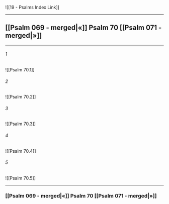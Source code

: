 ![[19 - Psalms Index Link]]

---
##  [[Psalm 069 - merged|«]] Psalm 70 [[Psalm 071 - merged|»]]

---

###### 1
![[Psalm 70.1]] 

###### 2
![[Psalm 70.2]] 

###### 3
![[Psalm 70.3]] 

###### 4
![[Psalm 70.4]]

###### 5 
![[Psalm 70.5]] 


---
###  [[Psalm 069 - merged|«]] Psalm 70 [[Psalm 071 - merged|»]]